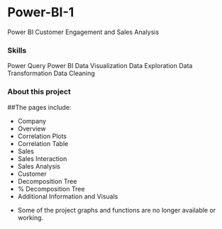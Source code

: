 # Power-BI-1
Power BI Customer Engagement and Sales Analysis 

### Skills
Power Query Power BI Data Visualization Data Exploration Data Transformation Data Cleaning

### About this project

##The pages include:
- Company
- Overview
- Correlation Plots
- Correlation Table
- Sales
- Sales Interaction
- Sales Analysis
- Customer
- Decomposition Tree
- % Decomposition Tree
- Additional Information and Visuals


* Some of the project graphs and functions are no longer available or working. 
